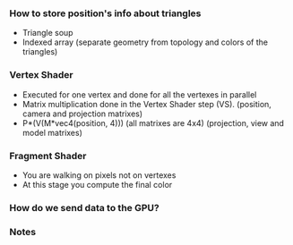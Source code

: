 ### How to store position's info about triangles
* Triangle soup
* Indexed array (separate geometry from topology and colors of the triangles)

### Vertex Shader
* Executed for one vertex and done for all the vertexes in parallel
* Matrix multiplication done in the Vertex Shader step (VS). (position, camera and projection matrixes)
* P*(V(M*vec4(position, 4))) (all matrixes are 4x4) (projection, view and model matrixes)

### Fragment Shader
* You are walking on pixels not on vertexes
* At this stage you compute the final color

### How do we send data to the GPU?

### Notes
